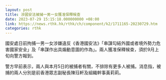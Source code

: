 ```yaml
---
layout: post
title: 涉國安法被捕一男一女獲准保釋候查
date: 2023-07-29 15:15:18.000000000 +08:00
link: https://news.rthk.hk/rthk/ch/component/k2/1711165-20230729.htm
categories: rthk
---
```


國安處日前拘捕一男一女涉嫌違反《香港國安法》「串謀勾結外國或者境外勢力危害國家安全」及「串謀作出具煽動意圖的作為」。兩人獲准保釋候查，須於9月上旬向警方報到。

警方早前表示，兩人與本月5日的被捕者有關，不排除有更多人被捕。消息指，被捕的兩人分別是前香港眾志副秘長陳珏軒及組織幹事黃莉莉。
